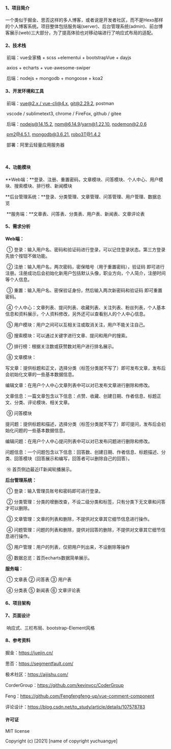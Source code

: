 #### 1、项目简介

​	一个类似于掘金、思否这样的多人博客，或者说是开发者社区，而不是Hexo那样的个人博客系统。项目整体包括服务端(server)、后台管理系统(admin)、前台博客展示(web)三大部分，为了提高体验也对移动端进行了响应式布局的适配。

 

#### 2、技术栈

​	前端：vue全家桶 + scss +elementui + bootstrapVue + dayjs

​                    axios + echarts + vue-awesome-swiper

​	后端：nodejs + mongodb + mongoose + koa2

 

#### 3、开发环境和工具

​	前端：[vue@2.x / vue-cli@4.x](mailto:vue@2.x/vue-cli@4.x),  [git@2.29.2](mailto:git@2.29.2),  postman

​		    vscode / sublimetext3,  chrome / FireFox,  github / gitee

​	后端：[nodejs@14.15.2,](mailto:nodejs@14.15.2,)  [npm@6.14.9](mailto:npm@6.14.9)/[yarn@1.22.10,](mailto:yarn@1.22.10,)  [nodemon@2.0.6](mailto:nodemon@2.0.6)

​         	  [pm2@4.5.1,](mailto:pm2@4.5.1,)  [mongodb@3.6.21,](mailto:mongodb@4.4.2,)  [robo3T@1.4.2](mailto:robot3T@1.4.2)

​	部署：阿里云轻量应用服务器

​       

#### 4、功能模块

​	**Web端：**登录、注册、重置密码，文章模块、问答模块、个人中心、用户模块、搜索模块、排行榜、新闻模块

​	**后台管理系统：**登录、分类管理、文章管理、问答管理、用户管理、数据总览

​	**服务端：**文章表、问答表、分类表、用户表、新闻表、文章评论表

 

#### 5、需求分析

**Web端：**

​	① 登录：输入用户名、密码和验证码进行登录，可以记住登录状态。第三方登录先放个按钮不做功能。

​	② 注册：输入用户名，两次密码，密保暗号（用于重置密码），验证码 即可进行注册。注册成功后会初始化新用户包括默认头像，职业方向，个人简介，注册时间等个人信息。

​	③ 重置：输入用户名、密保验证身份，然后输入两次新密码和验证码 即可重置密码。

​	④ 个人中心：文章列表、提问列表、收藏列表、关注列表、粉丝列表，个人基本信息和资料展示，个人资料修改，另外还可以查看别人的个人中心信息。

​	⑤ 用户模块：用户之间可以互相关注或取消关注，用户不能关注自己。

​	⑥ 搜索模块：可以通过关键字进行文章、提问和用户的搜索。

​	⑦ 排行榜：根据关注数或获赞数对用户进行排名展示。

​	⑧ 文章模块：

​        写文章：提供标题和正文，选择分类（标签分类就不写了）即可发布文章，发布后会初始化文章的一些基本数据信息。

​        编辑文章：在用户个人中心文章列表中可以对已发布文章进行删除和修改。

​        文章信息：一篇文章包含以下信息：点赞、收藏、创建日期、作者信息、标题正文、分类、评论模块、相关文章。

​	⑨ 问答模块

​        提问题：提供标题和描述，选择分类（标签分类就不写了）即可提问，发布后会初始化问题的一些基本数据信息。

​        编辑问题：在用户个人中心提问列表中可以对已发布问题进行删除和修改。

​        问题信息：一个问题包含以下信息：回答数、创建日期、作者信息、标题描述、分类、回答模块（回答展示和编写，回答者可以删除自己的回答）。

​	⑩ 首页侧边最近IT新闻轮播展示。

 

**后台管理系统：**

​	① 登录：输入管理员账号和密码即可进行登录。

​	② 分类管理：分类的增删改查，不设二级分类和标签，只有分类下无文章和问答才可以删除。

​	③ 文章管理：文章的列表和删除，不提供对文章其它细节信息进行操作。

​	④ 问题管理：问题的列表和删除，提供对回答的删除，不提供对文章其它细节信息进行操作。

​	⑤ 用户管理：用户的列表，仅把用户列出来，不设删除等操作

​	⑥ 数据总览：首页echarts数据简单展示。

 

**服务端：**

​	① 文章表 ② 问答表 ③ 用户表 

​	④ 分类表 ⑤ 新闻表 ⑥ 文章评论表

   

 

#### 6、项目架构

 

 

#### 7、页面设计

​	响应式、三栏布局、bootstrap-Element风格

 

#### 8、参考资料

掘金：<https://juejin.cn/>

思否：<https://segmentfault.com/>

极术社区：<https://aijishu.com/>

CorderGroup：<https://github.com/kevinvcc/CoderGroup>

Feng：<https://github.com/Fengfengfeng-up/vue-comment-component>

评论设计：<https://blog.csdn.net/to_study/article/details/107578783> 

####  

#### 许可证
MIT license

Copyright (c) [2021] [name of copyright yuchuangye]